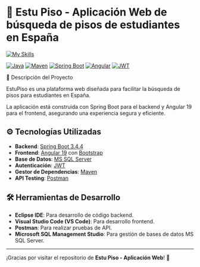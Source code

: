 
# 📣 Estu Piso - Aplicación Web de búsqueda de pisos de estudiantes en España

[![My Skills](https://skillicons.dev/icons?i=java,spring,angular,bootstrap,jwt)](https://skillicons.dev)

[![Java](https://img.shields.io/badge/Java-17-blue?logo=java&logoColor=white)](https://www.oracle.com/java/technologies/javase-downloads.html)
[![Maven](https://img.shields.io/badge/Maven-3.8.6-c71a36?logo=apachemaven&logoColor=white)](https://maven.apache.org/)
[![Spring Boot](https://img.shields.io/badge/Spring%20Boot-3.1-green?logo=springboot&logoColor=white)](https://spring.io/projects/spring-boot)
[![Angular](https://img.shields.io/badge/Frontend-Angular%2019-red?logo=angular&logoColor=white)](https://angular.io/)
[![JWT](https://img.shields.io/badge/Authentication-JWT-blue?logo=json-web-tokens&logoColor=white)](https://jwt.io/)

🌟 Descripción del Proyecto

EstuPiso es una plataforma web diseñada para facilitar la búsqueda de pisos para estudiantes en España.

La aplicación está construida con Spring Boot para el backend y Angular 19 para el frontend, asegurando una experiencia segura y eficiente.

## ⚙️ Tecnologías Utilizadas

- **Backend**: [Spring Boot 3.4.4](https://spring.io/projects/spring-boot)  
- **Frontend**: [Angular 19](https://angular.io/) con [Bootstrap](https://getbootstrap.com/)  
- **Base de Datos**: [MS SQL Server](https://www.microsoft.com/es-es/sql-server/)  
- **Autenticación**: [JWT](https://jwt.io/)  
- **Gestor de Dependencias**: [Maven](https://maven.apache.org/)  
- **API Testing**: [Postman](https://www.postman.com/)

## 🛠️ Herramientas de Desarrollo

- **Eclipse IDE**: Para desarrollo de código backend.
- **Visual Studio Code (VS Code)**: Para desarrollo frontend.
- **Postman**: Para realizar pruebas de API.
- **Microsoft SQL Management Studio**: Para gestión de bases de datos MS SQL Server.

---

¡Gracias por visitar el repositorio de **Estu Piso - Aplicación Web**! 🎉
